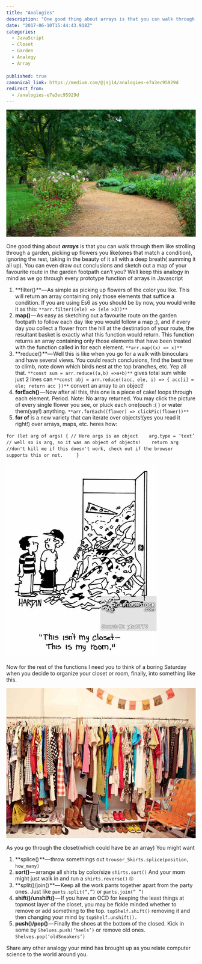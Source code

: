 ```yaml
---
title: "Analogies"
description: "One good thing about arrays is that you can walk through them like strolling through a garden, picking up flowers you like(ones that match a condition), ignoring the rest, taking in the beauty of it…"
date: "2017-06-10T15:44:43.918Z"
categories: 
  - JavaScript
  - Closet
  - Garden
  - Analogy
  - Array

published: true
canonical_link: https://medium.com/@jsj14/analogies-e7a3ec95929d
redirect_from:
  - /analogies-e7a3ec95929d
---
```


![](./asset-1.jpeg)

One good thing about **_arrays_** is that you can walk through them like strolling through a garden, picking up flowers you like(ones that match a condition), ignoring the rest, taking in the beauty of it all with a deep breath( summing it all up). You can even draw out conclusions and sketch out a map of your favourite route in the garden footpath can’t you? Well keep this analogy in mind as we go through every prototype function of arrays in Javascript

1.  **filter() **— As simple as picking up flowers of the color you like. This will return an array containing only those elements that suffice a condition. If you are using Es6 as you should be by now, you would write it as this: `**arr.filter((ele) => (ele >3))**`
2.  **map()** — As easy as sketching out a favourite route on the garden footpath to follow each day like you would follow a map ;), and if every day you collect a flower from the hill at the destination of your route, the resultant basket is exactly what this function would return. This function returns an array containing only those elements that have been treated with the function called in for each element. `**arr.map((x) => x)**`
3.  **reduce() **— Well this is like when you go for a walk with binoculars and have several views. You could reach conclusions, find the best tree to climb, note down which birds nest at the top branches, etc. Yep all that. `**const sum = arr.reduce((a,b) =>a+b)**` gives total sum while just 2 lines can `**const obj = arr.reduce((acc, ele, i) => { acc[i] = ele; return acc })**` convert an array to an object!
4.  **forEach()** — Now after all this, this one is a piece of cake! loops through each element. Period. Note: No array returned. You may click the picture of every single flower you see, or pluck each one(ouch :( ) or water them(yay!) anything. `**arr.forEach((flower) => clickPic(flower))**`
5.  **for of** is a new variety that can iterate over objects!(yes you read it right!) over arrays, maps, etc. heres how:

`for (let arg of args) { // Here args is an object  
 arg.type = ‘text’ // well so is arg, so it was an object of objects!  
 return arg //don't kill me if this doesn't work, check out if the browser supports this or not.   
 }`

![](./asset-2.jpeg)

Now for the rest of the functions I need you to think of a boring Saturday when you decide to organize your closet or room, finally, into something like this.

![Not my closet.](./asset-3.jpeg)

As you go through the closet(which could have be an array) You might want

1.  **splice() **— throw somethings out `trouser_Skirts.splice(position, how_many)`
2.  **sort()** — arrange all shirts by color/size `shirts.sort()` And your mom might just walk in and run a `shirts.reverse()` 🙄
3.  **split()/join() **— Keep all the work pants together apart from the party ones. Just like `pants.split(“,”)` or `pants.join(“ ”)`
4.  **shift()/unshift()** — If you have an OCD for keeping the least things at topmost layer of the closet, you may be fickle minded whether to remove or add something to the top. `topShelf.shift()` removing it and then changing your mind by `topShelf.unshift().`
5.  **push()/pop()** — Finally the shoes at the bottom of the closed. Kick in some by `Shelves.push(‘heels’)` or remove old ones. `Shelves.pop(‘oldSneakers’)`

Share any other analogy your mind has brought up as you relate computer science to the world around you.
